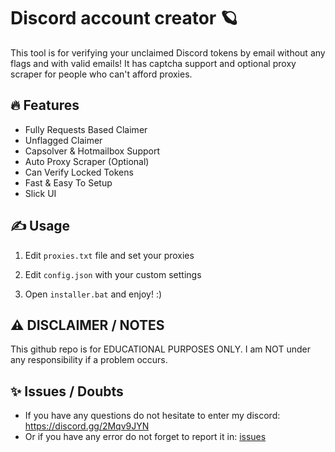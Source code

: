 # Discord account creator 🪐
This tool is for verifying your unclaimed Discord tokens by email without any flags and with valid emails! It has captcha support and optional proxy scraper for people who can't afford proxies.

## 🔥 Features
- Fully Requests Based Claimer
- Unflagged Claimer
- Capsolver & Hotmailbox Support
- Auto Proxy Scraper (Optional)
- Can Verify Locked Tokens
- Fast & Easy To Setup
- Slick UI

## ✍️ Usage
1. Edit `proxies.txt` file and set your proxies
   
2. Edit `config.json` with your custom settings

3. Open `installer.bat` and enjoy! :)

## ⚠️ DISCLAIMER / NOTES
This github repo is for EDUCATIONAL PURPOSES ONLY. I am NOT under any responsibility if a problem occurs.

## ✨ Issues /  Doubts

- If you have any questions do not hesitate to enter my discord: https://discord.gg/2Mqv9JYN
- Or if you have any error do not forget to report it in: [issues](https://github.com/Salamon121/Discord-Account-Creator/issues/new)
